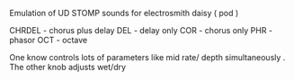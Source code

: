 Emulation of UD STOMP sounds for electrosmith daisy ( pod ) 


CHRDEL - chorus plus delay 
DEL - delay only 
COR - chorus only 
PHR - phasor
OCT - octave 

One know controls lots of parameters like mid rate/ depth simultaneously . The other knob adjusts wet/dry 






